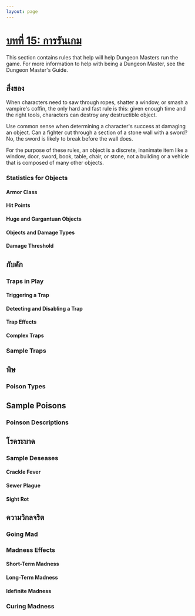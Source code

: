 ```yaml
---
layout: page
---
```

# [บทที่ 15: การรันเกม](./ch15-running-the-game.md)
This section contains rules that help will help Dungeon Masters run the game. For more information to help with being a Dungeon Master, see the Dungeon Master's Guide.

## สิ่งของ
When characters need to saw through ropes, shatter a window, or smash a vampire's coffin, the only hard and fast rule is this: given enough time and the right tools, characters can destroy any destructible object.

Use common sense when determining a character's success at damaging an object. Can a fighter cut through a section of a stone wall with a sword? No, the sword is likely to break before the wall does.

For the purpose of these rules, an object is a discrete, inanimate item like a window, door, sword, book, table, chair, or stone, not a building or a vehicle that is composed of many other objects.
### Statistics for Objects
#### Armor Class
#### Hit Points
#### Huge and Gargantuan Objects
#### Objects and Damage Types
#### Damage Threshold

## กับดัก
### Traps in Play
#### Triggering a Trap
#### Detecting and Disabling a Trap
#### Trap Effects
#### Complex Traps
### Sample Traps

## พิษ
### Poison Types

## Sample Poisons
### Poinson Descriptions

## โรคระบาด
### Sample Deseases
#### Crackle Fever
#### Sewer Plague
#### Sight Rot

## ความวิกลจริต
### Going Mad
### Madness Effects
#### Short-Term Madness
#### Long-Term Madness
#### Idefinite Madness
### Curing Madness